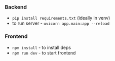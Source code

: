 ### Backend
- `pip install requirements.txt` (ideally in venv)
- to run server - `uvicorn app.main:app --reload`

### Frontend
- `npm install` - to install deps
- `npm run dev` - to start frontend
